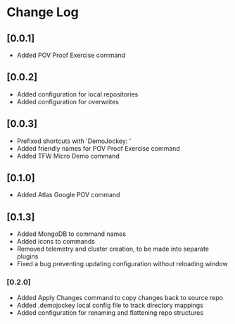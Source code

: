 # Change Log

## [0.0.1]

- Added POV Proof Exercise command

## [0.0.2]

- Added configuration for local repositories
- Added configuration for overwrites

## [0.0.3]

- Prefixed shortcuts with 'DemoJockey: '
- Added friendly names for POV Proof Exercise command
- Added TFW Micro Demo command

## [0.1.0]

- Added Atlas Google POV command

## [0.1.3]

- Added MongoDB to command names
- Added icons to commands
- Removed telemetry and cluster creation, to be made into separate plugins
- Fixed a bug preventing updating configuration without reloading window

### [0.2.0]

- Added Apply Changes command to copy changes back to source repo
- Added .demojockey local config file to track directory mappings
- Added configuration for renaming and flattening repo structures
